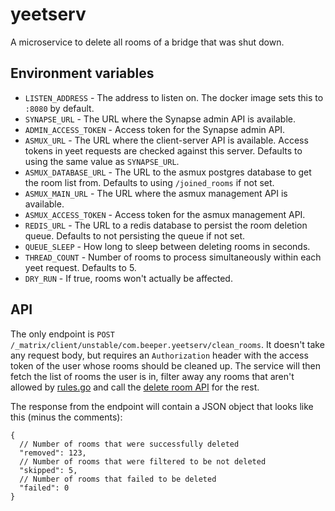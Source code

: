 # yeetserv
A microservice to delete all rooms of a bridge that was shut down.

## Environment variables
* `LISTEN_ADDRESS` - The address to listen on. The docker image sets this to
  `:8080` by default.
* `SYNAPSE_URL` - The URL where the Synapse admin API is available.
* `ADMIN_ACCESS_TOKEN` - Access token for the Synapse admin API.
* `ASMUX_URL` - The URL where the client-server API is available. Access tokens
  in yeet requests are checked against this server. Defaults to using the same
  value as `SYNAPSE_URL`.
* `ASMUX_DATABASE_URL` - The URL to the asmux postgres database to get the
  room list from. Defaults to using `/joined_rooms` if not set.
* `ASMUX_MAIN_URL` - The URL where the asmux management API is available.
* `ASMUX_ACCESS_TOKEN` - Access token for the asmux management API.
* `REDIS_URL` - The URL to a redis database to persist the room deletion queue.
  Defaults to not persisting the queue if not set.
* `QUEUE_SLEEP` - How long to sleep between deleting rooms in seconds.
* `THREAD_COUNT` - Number of rooms to process simultaneously within each yeet
  request. Defaults to 5.
* `DRY_RUN` - If true, rooms won't actually be affected.

## API
The only endpoint is `POST /_matrix/client/unstable/com.beeper.yeetserv/clean_rooms`.
It doesn't take any request body, but requires an `Authorization` header with the
access token of the user whose rooms should be cleaned up. The service will then
fetch the list of rooms the user is in, filter away any rooms that aren't allowed
by [rules.go](rules.go) and call the [delete room API] for the rest.

The response from the endpoint will contain a JSON object that looks like this
(minus the comments):

```jsonc
{
  // Number of rooms that were successfully deleted
  "removed": 123,
  // Number of rooms that were filtered to be not deleted
  "skipped": 5,
  // Number of rooms that failed to be deleted
  "failed": 0
}
```

[delete room API]: https://matrix-org.github.io/synapse/latest/admin_api/rooms.html#delete-room-api
